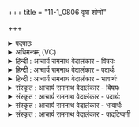 +++
title = "11-1_0806 वृषा शोणो"

+++
<details><summary>पदपाठः</summary>

वृ꣡षा꣢꣯। शो꣡णः꣢꣯। अ꣣भिक꣡नि꣢क्रदत्। अ꣣भि। क꣡नि꣢꣯क्रदत्। गाः। न꣣द꣡य꣢न्। ए꣣षि। पृथिवी꣣म्। उ꣣त꣢। द्याम्। इ꣡न्द्र꣢꣯स्य। इ꣣व। वग्नुः꣢। आ। शृ꣣ण्वे। आजौ꣢। प्र꣣चोद꣡य꣢न्। प्र꣣। चोद꣡य꣢न्। अ꣣र्षसि। वा꣡च꣢꣯म्। आ। इ꣣मा꣢म्। ८०६।
</details>

<details><summary>अधिमन्त्रम् (VC)</summary>

- पवमानः सोमः
- उपमन्युर्वासिष्ठः
- त्रिष्टुप्
- धैवतः
</details>

<details><summary>हिन्दी : आचार्य रामनाथ वेदालंकार - विषयः</summary>

प्रथम मन्त्र में यह वर्णन है कि परमात्मा ही मेघों को गर्जाता है।
</details>

<details><summary>हिन्दी : आचार्य रामनाथ वेदालंकार - पदार्थः</summary>

पदार्थान्वय -  हे सोम परमात्मन् ! (वृषा) वर्षा करनेवाले, (शोणः) क्रियाशील आप (गाः) विद्युद्वाणियों को (अभि कनिक्रदत्) गर्जाते हुए, तथा उससे (पृथिवीम्) भूमि को (उत) और (द्याम्) आकाश को (नदयन्) नादयुक्त करते हुए (एषि) व्यवहार करते हो। उस समय ऐसा लगता है कि (आजौ) युद्ध में (इन्द्रस्य इव) मानों सेनापति का (वग्नुः) दुन्दुभि आदि का नाद (आ शृण्वे) सुनाई दे रहा हो। आप ही (इमाम्) इस (वाचम्) मनुष्यों से उच्चारण की जानेवाली व्यक्त वाणी को (प्रचोदयन्) प्रेरित करते हुए (आ अर्षसि) आते हो ॥१॥ इस मन्त्र में उत्प्रेक्षालङ्कार है ॥१॥
</details>

<details><summary>हिन्दी : आचार्य रामनाथ वेदालंकार - भावार्थः</summary>

भावार्थ -  जल-वाष्पों का उपर जाना, मेघघटाओं का निर्माण, विद्युत् का चमकना, मेघों का गरजना इत्यादि सभी कार्य सूर्य, पवन आदि के माध्यम से परमेश्वर ही करता है। इसके करने में हम जैसों का सामर्थ्य नहीं है। वही मनुष्यों को व्यक्त वाणी प्रदान करता है ॥१॥
</details>

<details><summary>संस्कृत : आचार्य रामनाथ वेदालंकार - विषयः</summary>

तत्रादौ परमात्मैव मेघान् गर्जयतीत्याह।
</details>

<details><summary>संस्कृत : आचार्य रामनाथ वेदालंकार - पदार्थः</summary>

पदार्थान्वय -  हे सोम परमात्मन् ! (वृषा) वर्षकः, (शोणः) क्रियाशीलः त्वम् [शोणृ वर्णगत्योः, भ्वादिः।] (गाः) स्तनयित्नुवाचः (अभिकनिक्रदत्) अभिक्रन्दयन्, तेन च (पृथिवीम्) भूमिम् (उत) अपि च (द्याम्) आकाशम् (नदयन्) शब्दापयन् (एषि) व्यवहरसि। (आजौ) युद्धे (इन्द्रस्य इव) सेनापतेः इव (वग्नुः) दुन्दुभ्यादिनादः। [वग्नुः वाङ्नाम। निघं० १।११।] (आशृण्वे) आश्रूयते। त्वमेव (इमाम्) एताम् (वाचम्) मनुष्यैरुदीर्यमाणां व्यक्तां वाणीम् (प्रचोदयन्) प्रेरयन् (आ अर्षसि) आगच्छसि ॥१॥ अत्रोत्प्रेक्षालङ्कारः ॥१॥
</details>

<details><summary>संस्कृत : आचार्य रामनाथ वेदालंकार - भावार्थः</summary>

भावार्थ -  जलवाष्पाणामुपरिगमनं, मेघघटानां निर्माणं, विद्युच्चाकचक्यं, मेघगर्जनमित्यादि सर्वमपि कार्यं सूर्यपवनादिमाध्यमेन परमेश्वर एव करोति, नास्य सम्पादनेऽस्मादृशां सामर्थ्यमस्ति। स एव मनुष्यान् व्यक्तवाचः करोति ॥१॥
</details>

<details><summary>संस्कृत : आचार्य रामनाथ वेदालंकार - पादटिप्पनी</summary>

टिप्पनी -   २. ऋ० ९।९७।१३, ‘न॒दय॑न्नेति’ ‘प्र॑चे॒तय॑न्नर्षति॒’ इति भेदः।
</details>